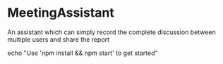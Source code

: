 # MeetingAssistant
An assistant which can simply record the complete discussion between multiple users and share the report


echo "Use 'npm install && npm start' to get started"